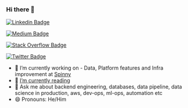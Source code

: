 ### Hi there 👋

[![Linkedin Badge](https://img.shields.io/badge/linkedin-%230077B5.svg?style=for-the-badge&logo=linkedin&logoColor=white)](https://www.linkedin.com/in/singhksandeep25/)

[![Medium Badge](https://img.shields.io/badge/Medium-12100E?style=for-the-badge&logo=medium&logoColor=white)](https://medium.com/@smartymcfly)

[![Stack Overflow Badge](https://img.shields.io/badge/stack%20overflow-FE7A16?logo=stack-overflow&logoColor=white&style=for-the-badge)](https://stackoverflow.com/users/11362551/sandeep-singh)

[![Twitter Badge](https://img.shields.io/badge/Twitter-1DA1F2?style=for-the-badge&logo=twitter&logoColor=white)](https://twitter.com/bettersandeep)

- 🔭 I’m currently working on - Data, Platform features and Infra improvement at [Spinny](https://spinny.com) 
- 🌱 [I’m currently reading](https://singhsandeep.notion.site/What-I-am-reading-Sandeep-70e56937090b4301a1d0b5906e795240)
- 💬 Ask me about backend engineering, databases, data pipeline, data science in production, aws, dev-ops, ml-ops, automation etc 
- 😄 Pronouns: He/Him

<!--
**singhksandeep25/singhksandeep25** is a ✨ _special_ ✨ repository because its `README.md` (this file) appears on your GitHub profile.

Here are some ideas to get you started:

- 🔭 I’m currently working on ...
- 🌱 I’m currently learning ...
- 👯 I’m looking to collaborate on ...
- 🤔 I’m looking for help with ...
- 💬 Ask me about ...
- 📫 How to reach me: ...
- 😄 Pronouns: ...
- ⚡ Fun fact: ...
-->
